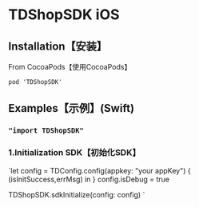 # TDShopSDK iOS

## Installation【安装】

From CocoaPods【使用CocoaPods】

`pod 'TDShopSDK'`


## Examples【示例】(Swift)

###  `"import TDShopSDK"`

### 1.Initialization SDK【初始化SDK】

`let config = TDConfig.config(appkey: "your appKey") { (isInitSuccess,errMsg) in
}
 config.isDebug = true
        
 TDShopSDK.sdkInitialize(config: config)
`












